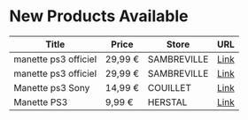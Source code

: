 # New Products Available

| Title | Price | Store | URL |
|---|---|---|---|
| manette ps3 officiel | 29,99 € | SAMBREVILLE | [Link](https://www.cashconverters.be/fr/accessoires-jeux-video/864835-manette-ps3-officiel.html) |
| manette ps3 officiel | 29,99 € | SAMBREVILLE | [Link](https://www.cashconverters.be/fr/accessoires-jeux-video/864834-manette-ps3-officiel.html) |
| Manette ps3 Sony | 14,99 € | COUILLET | [Link](https://www.cashconverters.be/fr/accessoires-jeux-video/864769-manette-ps3-sony.html) |
| Manette PS3 | 9,99 € | HERSTAL | [Link](https://www.cashconverters.be/fr/accessoires-jeux-video/864739-manette-ps3.html) |
